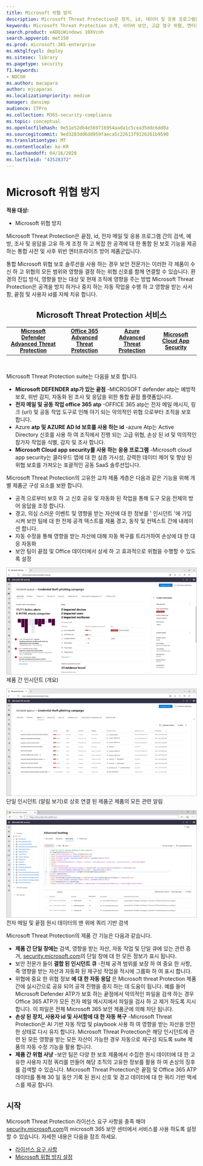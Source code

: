 ```yaml
---
title: Microsoft 위협 방지
description: Microsoft Threat Protection은 장치, id, 데이터 및 응용 프로그램을 보호 하도록 설계 된 보호 된 위협 방지 솔루션입니다.
keywords: Microsoft Threat Protection 소개, 사이버 보안, 고급 영구 위협, 엔터프라이즈 보안, 장치, 장치, id, 사용자, 데이터, 응용 프로그램, 인시던트, 자동화 된 조사 및 개선, 고급 구하기
search.product: eADQiWindows 10XVcnh
search.appverid: met150
ms.prod: microsoft-365-enterprise
ms.mktglfcycl: deploy
ms.sitesec: library
ms.pagetype: security
f1.keywords:
- NOCSH
ms.author: macapara
author: mjcaparas
ms.localizationpriority: medium
manager: dansimp
audience: ITPro
ms.collection: M365-security-compliance
ms.topic: conceptual
ms.openlocfilehash: 0e51e52db4e569716954aada1c5cea35ddc6dd0a
ms.sourcegitcommit: 9ed3283dd6dd959faeca5c22613f9126261b9590
ms.translationtype: MT
ms.contentlocale: ko-KR
ms.lasthandoff: 04/16/2020
ms.locfileid: "43528372"
---
```

# <a name="microsoft-threat-protection"></a>Microsoft 위협 방지

**적용 대상:**
- Microsoft 위협 방지



Microsoft Threat Protection은 끝점, id, 전자 메일 및 응용 프로그램 간의 검색, 예방, 조사 및 응답을 고유 하 게 조정 하 고 복잡 한 공격에 대 한 통합 된 보호 기능을 제공 하는 통합 사전 및 사후 위반 엔터프라이즈 방어 제품군입니다.

통합 Microsoft 위협 보호 솔루션을 사용 하는 경우 보안 전문가는 이러한 각 제품이 수신 하 고 위협의 모든 범위와 영향을 결정 하는 위협 신호를 함께 연결할 수 있습니다. 환경의 진입 방식, 영향을 받는 대상 및 현재 조직에 영향을 주는 방법 Microsoft Threat Protection은 공격을 방지 하거나 중지 하는 자동 작업을 수행 하 고 영향을 받는 사서함, 끝점 및 사용자 id를 자체 치유 합니다.  


<center><h2>Microsoft Threat Protection 서비스</center></h2>
<table><tr><td><center><b><a href="https://docs.microsoft.com/windows/security/threat-protection/microsoft-defender-atp/microsoft-defender-advanced-threat-protection"><b>Microsoft Defender Advanced Threat Protection</b></center></a></td>
<td><center><b><a href="https://docs.microsoft.com/office365/securitycompliance/office-365-atp"><b>Office 365 Advanced Threat Protection</b></center></a></td>
<td><center><b><a href="https://docs.microsoft.com/azure-advanced-threat-protection/"><b>Azure Advanced Threat Protection</b></a></center></td>
<td><center><b><a href="https://docs.microsoft.com/cloud-app-security/"><b>Microsoft Cloud App Security</b></a></center></td>
</tr>
</table>
<br>



Microsoft Threat Protection suite는 다음을 보호 합니다. 
- **Microsoft DEFENDER atp가 있는 끝점** -MICROSOFT defender atp는 예방적 보호, 위반 감지, 자동화 된 조사 및 응답을 위한 통합 끝점 플랫폼입니다. 
- **전자 메일 및 공동 작업 office 365 atp** -OFFICE 365 atp는 전자 메일 메시지, 링크 (url) 및 공동 작업 도구로 인해 야기 되는 악의적인 위협 으로부터 조직을 보호 합니다. 
- Azure **atp 및 AZURE AD Id 보호를 사용 하는 id** -azure Atp는 Active Directory 신호를 사용 하 여 조직에서 진행 되는 고급 위협, 손상 된 id 및 악의적인 참가자 작업을 식별, 감지 및 조사 합니다. 
- **Microsoft Cloud app security를 사용 하는 응용 프로그램** -Microsoft cloud app security는 클라우드 앱에 대 한 심층 가시성, 강력한 데이터 제어 및 향상 된 위협 보호를 가져오는 포괄적인 공동 SaaS 솔루션입니다. 

Microsoft Threat Protection의 고유한 교차 제품 계층은 다음과 같은 기능을 위해 개별 제품군 구성 요소를 보완 합니다.
- 공격 으로부터 보호 하 고 신호 공유 및 자동화 된 작업을 통해 도구 모음 전체의 방어 응답을 조정 합니다.
- 경고, 의심 스러운 이벤트 및 영향을 받는 자산에 대 한 정보를 ' 인시던트 '에 가입 시켜 보안 팀에 대 한 전체 공격 텍스트를 제품 경고, 동작 및 컨텍스트 간에 내레이션 합니다.
- 자동 수정을 통해 영향을 받는 자산에 대해 자동 복구를 트리거하여 손상에 대 한 대응 자동화
- 보안 팀이 끝점 및 Office 데이터에서 상세 하 고 효과적으로 위협을 수행할 수 있도록 설정

![인시던트 개요 페이지의 이미지](../../media/overview-incident.png) <br>
제품 간 인시던트 (개요)

![경고 큐 이미지](../../media/incident-list.png)<br>
단일 인시던트 (알림 보기)로 상호 연결 된 제품군 제품의 모든 관련 알림

![인시던트 큐의 이미지](../../media/advanced-hunting.png)<br>
전자 메일 및 끝점 원시 데이터의 맨 위에 쿼리 기반 검색


Microsoft Threat Protection의 제품 간 기능은 다음과 같습니다. 
- **제품 간 단일 창에는** 검색, 영향을 받는 자산, 자동 작업 및 단일 큐에 있는 관련 증거, [security.microsoft.com](https://security.microsoft.com)의 단일 창에 대 한 모든 정보가 표시 됩니다. 
- 보안 전문가 들이 **결합 된 인시던트 큐** -전체 공격 범위를 보장 하 여 중요 한 사항, 즉 영향을 받는 자산과 자동화 된 재구성 작업을 적시에 그룹화 하 여 표시 합니다. 
- 위협에 중요 한 위협 정보 **에 대 한 자동 응답** 은 Microsoft threat Protection 제품 간에 실시간으로 공유 되어 공격 진행을 중지 하는 데 도움이 됩니다. 예를 들어 Microsoft Defender ATP가 보호 하는 끝점에서 악의적인 파일을 검색 하는 경우 Office 365 ATP가 모든 전자 메일 메시지에서 파일을 검사 하 고 제거 하도록 지시 합니다. 이 파일은 전체 Microsoft 365 보안 제품군에 의해 차단 됩니다.
- **손상 된 장치, 사용자 id 및 사서함에 대 한 자동 복구** -Microsoft Threat Protection은 AI 기반 자동 작업 및 playbook 사용 하 여 영향을 받는 자산을 안전한 상태로 다시 유지 합니다. Microsoft Threat Protection은 해당 인시던트에 관련 된 모든 영향을 받는 모든 자산이 가능한 경우 자동으로 재구성 되도록 suite 제품의 자동 수정 기능을 활용 합니다.
- **제품 간 위협 사냥** -보안 팀은 다양 한 보호 제품에서 수집한 원시 데이터에 대 한 고유한 사용자 지정 쿼리를 만들어 해당 조직의 고유한 정보를 활용 하 여 손상의 징후를 검색할 수 있습니다. Microsoft Threat Protection은 끝점 및 Office 365 ATP 데이터를 통해 30 일 동안 기록 된 원시 신호 및 경고 데이터에 대 한 쿼리 기반 액세스를 제공 합니다. 


## <a name="get-started"></a>시작
Microsoft Threat Protection 라이선스 요구 사항을 충족 해야 [security.microsoft.com](https://security.microsoft.com)의 microsoft 365 보안 센터에서 서비스를 사용 하도록 설정할 수 있습니다. 자세한 내용은 다음을 참조 하세요.
- [라이선스 요구 사항](prerequisites.md#licensing-requirements)
- [Microsoft 위협 방지 설정](mtp-enable.md)
